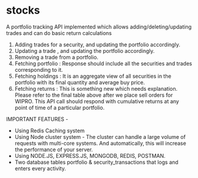 # stocks
A portfolio tracking API implemented which allows adding/deleting/updating trades and can do basic return calculations


1. Adding trades​ for a security, and updating the portfolio accordingly.
2. Updating a trade​ , and updating the portfolio accordingly.
3. Removing a trade​ from a portfolio.
4. Fetching portfolio​ : Response should include all the securities and trades corresponding to it.
5. Fetching holdings​ : It is an aggregate view of all securities in the portfolio with its final quantity and average buy price.
6. Fetching returns​ : This is something new which needs explanation. Please refer to the
                       final table above after we place sell orders for WIPRO. This API call should respond with
                       cumulative returns at any point of time of a particular portfolio.
                       
IMPORTANT FEATURES - 

- Using Redis Caching system
- Using Node cluster system - The cluster can handle a large volume of requests with multi-core systems. And automatically,   this will increase the performance of your server.
- Using NODE.JS, EXPRESS.JS, MONGODB, REDIS, POSTMAN.
- Two database tables portfolio & security_transactions that logs and enters every activity.
